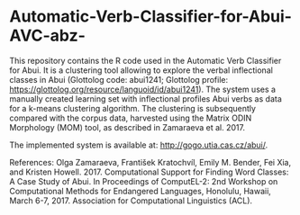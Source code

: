 # Automatic-Verb-Classifier-for-Abui-AVC-abz-
This repository contains the R code used in the Automatic Verb Classifier for Abui. 
It is a clustering tool allowing to explore the verbal inflectional classes in Abui (Glottolog code: abui1241; Glottolog profile: https://glottolog.org/resource/languoid/id/abui1241). The system uses a manually created learning set with inflectional profiles Abui verbs as data for a k-means clustering algorithm. The clustering is subsequently compared with the corpus data, harvested using the Matrix ODIN Morphology (MOM) tool, as described in Zamaraeva et al. 2017. 

The implemented system is available at: http://gogo.utia.cas.cz/abui/.

References:
Olga Zamaraeva, František Kratochvíl, Emily M. Bender, Fei Xia, and Kristen Howell. 2017. Computational Support for Finding Word Classes: A Case Study of Abui. In Proceedings of ComputEL-2: 2nd Workshop on Computational Methods for Endangered Languages, Honolulu, Hawaii, March 6-7, 2017. Association for Computational Linguistics (ACL).
